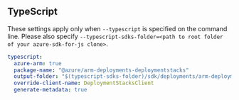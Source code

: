 ## TypeScript

These settings apply only when `--typescript` is specified on the command line.
Please also specify `--typescript-sdks-folder=<path to root folder of your azure-sdk-for-js clone>`.

```yaml $(typescript)
typescript:
  azure-arm: true
  package-name: "@azure/arm-deployments-deploymentstacks"
  output-folder: "$(typescript-sdks-folder)/sdk/deployments/arm-deployments-deploymentstacks"
  override-client-name: DeploymentStacksClient
  generate-metadata: true
```
